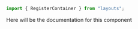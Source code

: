 ```js
import { RegisterContainer } from "layouts";
```

Here will be the documentation for this component

<!-- PROPS -->
<!-- A propsTable will be rendered here in Storybook -->

